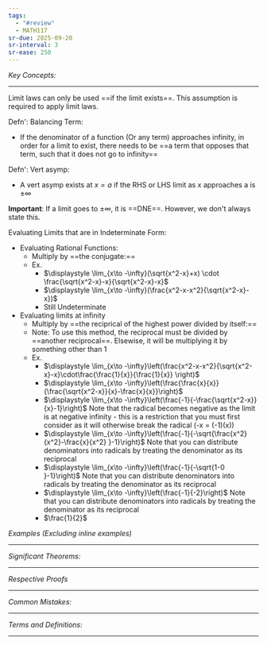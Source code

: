 ```yaml
---
tags:
  - "#review"
  - MATH117
sr-due: 2025-09-20
sr-interval: 3
sr-ease: 250
---
```

*Key Concepts:*
___
Limit laws can only be used ==if the limit exists==. This assumption is required to apply limit laws.

Defn': Balancing Term:
- If the denominator of a function (Or any term) approaches infinity, in order for a limit to exist, there needs to be ==a term that opposes that term, such that it does not go to infinity==

Defn': Vert asymp:
- A vert asymp exists at $x = a$ if the RHS or LHS limit as x approaches a is $\pm \infty$

**Important**: If a limit goes to $\pm \infty$, it is ==DNE==. However, we don't always state this. <!--SR:!2025-10-22,3,250--> 

Evaluating Limits that are in Indeterminate Form:
- Evaluating Rational Functions:
	- Multiply by ==the conjugate:==
	- Ex.
		- $\displaystyle \lim_{x\to -\infty}(\sqrt{x^2-x}+x) \cdot \frac{\sqrt{x^2-x}-x}{\sqrt{x^2-x}-x}$
		- $\displaystyle \lim_{x\to -\infty}(\frac{x^2-x-x^2}{\sqrt{x^2-x}-x})$
		- Still Undeterminate
- Evaluating limits at infinity
	- Multiply by ==the reciprical of the highest power divided by itself:==
	- Note: To use this method, the reciprocal must be divided by ==another reciprocal==. Elsewise, it will be multiplying it by something other than 1
	- Ex.
		- $\displaystyle \lim_{x\to -\infty}\left(\frac{x^2-x-x^2}{\sqrt{x^2-x}-x}\cdot\frac{\frac{1}{x}}{\frac{1}{x}} \right)$
		- $\displaystyle \lim_{x\to -\infty}\left(\frac{\frac{x}{x}}{\frac{\sqrt{x^2-x}}{x}-\frac{x}{x}}\right)$
		- $\displaystyle \lim_{x\to -\infty}\left(\frac{-1}{-\frac{\sqrt{x^2-x}}{x}-1}\right)$ Note that the radical becomes negative as the limit is at negative infinity - this is a restriction that you must first consider as it will otherwise break the radical (-x = (-1)(x))
		- $\displaystyle \lim_{x\to -\infty}\left(\frac{-1}{-\sqrt{\frac{x^2}{x^2}-\frac{x}{x^2} }-1}\right)$ Note that you can distribute denominators into radicals by treating the denominator as its reciprocal
		- $\displaystyle \lim_{x\to -\infty}\left(\frac{-1}{-\sqrt{1-0 }-1}\right)$ Note that you can distribute denominators into radicals by treating the denominator as its reciprocal
		- $\displaystyle \lim_{x\to -\infty}\left(\frac{-1}{-2}\right)$ Note that you can distribute denominators into radicals by treating the denominator as its reciprocal
		- $\frac{1}{2}$		
 
*Examples (Excluding inline examples)* 
___

*Significant Theorems:*
___

*Respective Proofs*
___

*Common Mistakes:*
___

*Terms and Definitions:*
___

